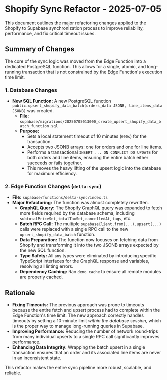 # Shopify Sync Refactor - 2025-07-05

This document outlines the major refactoring changes applied to the Shopify to Supabase synchronization process to improve reliability, performance, and fix critical timeout issues.

## Summary of Changes

The core of the sync logic was moved from the Edge Function into a dedicated PostgreSQL function. This allows for a single, atomic, and long-running transaction that is not constrained by the Edge Function's execution time limit.

### 1. Database Changes

-   **New SQL Function:** A new PostgreSQL function `public.upsert_shopify_data_batch(orders_data JSONB, line_items_data JSONB)` was created.
    -   **File:** `supabase/migrations/20250705013000_create_upsert_shopify_data_batch_function.sql`
    -   **Purpose:**
        -   Sets a local statement timeout of 10 minutes (`600s`) for the transaction.
        -   Accepts two JSONB arrays: one for orders and one for line items.
        -   Performs a transactional `INSERT ... ON CONFLICT DO UPDATE` for both orders and line items, ensuring the entire batch either succeeds or fails together.
        -   This moves the heavy lifting of the upsert logic into the database for maximum efficiency.

### 2. Edge Function Changes (`delta-sync`)

-   **File:** `supabase/functions/delta-sync/index.ts`
-   **Major Refactoring:** The function was almost completely rewritten.
    -   **GraphQL Query:** The Shopify GraphQL query was expanded to fetch more fields required by the database schema, including `subtotalPriceSet`, `totalTaxSet`, `cancelledAt`, `tags`, etc.
    -   **Batch RPC Call:** The multiple `supabaseClient.from(...).upsert(...)` calls were replaced with a single RPC call to the new `upsert_shopify_data_batch` function.
    -   **Data Preparation:** The function now focuses on fetching data from Shopify and transforming it into the two JSONB arrays expected by the new SQL function.
    -   **Type Safety:** All `any` types were eliminated by introducing specific TypeScript interfaces for the GraphQL response and variables, resolving all linting errors.
    -   **Dependency Caching:** Ran `deno cache` to ensure all remote modules are properly cached.

## Rationale

-   **Fixing Timeouts:** The previous approach was prone to timeouts because the entire fetch and upsert process had to complete within the Edge Function's time limit. The new approach correctly handles timeouts by setting a 10-minute limit *within the database session*, which is the proper way to manage long-running queries in Supabase.
-   **Improving Performance:** Reducing the number of network round-trips from many individual upserts to a single RPC call significantly improves performance.
-   **Enhancing Data Integrity:** Wrapping the batch upsert in a single transaction ensures that an order and its associated line items are never in an inconsistent state.

This refactor makes the entire sync pipeline more robust, scalable, and reliable.
